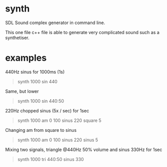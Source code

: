 # synth
SDL Sound complex generator in command line.

This one file c++ file is able to generate very complicated sound such as a synthetiser.

# examples

440Hz sinus for 1000ms (1s)
> synth 1000 sin 440

Same, but lower
> synth 1000 sin 440:50

220Hz chopped sinus (5x / sec) for 1sec

> synth 1000 am 0 100 sinus 220 square 5

Changing am from square to sinus

> synth 1000 am 0 100 sinus 220 sinus 5

Mixing two signals, triangle @440Hz 50% volume and sinus 330Hz for 1sec

> synth 1000 tri 440:50 sinus 330


